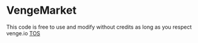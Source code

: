 # VengeMarket
This code is free to use and modify without credits as long as you respect venge.io [TOS](https://about.venge.io/tos.html)
